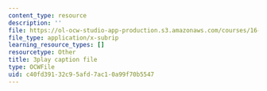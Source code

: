 ```yaml
---
content_type: resource
description: ''
file: https://ol-ocw-studio-app-production.s3.amazonaws.com/courses/16-687-private-pilot-ground-school-january-iap-2019/c40fd39132c95afd7ac10a99f70b5547_shHvE6yV4IM.srt
file_type: application/x-subrip
learning_resource_types: []
resourcetype: Other
title: 3play caption file
type: OCWFile
uid: c40fd391-32c9-5afd-7ac1-0a99f70b5547
---
```

